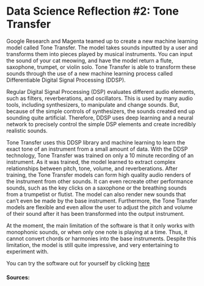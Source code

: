 # Data Science Reflection #2: Tone Transfer

Google Research and Magenta teamed up to create a new machine learning model called Tone Transfer. The model takes sounds inputted by a user and transforms them into pieces played by musical instruments. You can input the sound of your cat meowing, and have the model return a flute, saxophone, trumpet, or violin solo. Tone Transfer is able to transform these sounds through the use of a new machine learning process called Differentiable Digital Signal Processing (DDSP). 

Regular Digital Signal Processing (DSP) evaluates different audio elements, such as filters, reverberations, and oscillators. This is used by many audio tools, including synthesizers, to manipulate and change sounds. But, because of the simple controls of synthesizers, the sounds created end up sounding quite artificial. Therefore, DDSP uses deep learning and a neural network to precisely control the simple DSP elements and create incredibly realistic sounds.

Tone Transfer uses this DDSP library and machine learning to learn the exact tone of an instrument from a small amount of data. With the DDSP technology, Tone Transfer was trained on only a 10 minute recording of an instrument. As it was trained, the model learned to extract complex relationships between pitch, tone, volume, and reverberations. After training, the Tone Transfer models can form high quality audio renders of the instrument from other sounds. It can even recreate other performance sounds, such as the key clicks on a saxophone or the breathing sounds from a trumpetist or flutist. The model can also render new sounds that can’t even be made by the base instrument. Furthermore, the Tone Transfer models are flexible and even allow the user to adjust the pitch and volume of their sound after it has been transformed into the output instrument.

At the moment, the main limitation of the software is that it only works with monophonic sounds, or when only one note is playing at a time. Thus, it cannot convert chords or harmonies into the base instruments. Despite this limitation, the model is still quite impressive, and very entertaining to experiment with.

You can try the software out for yourself by clicking [here](https://sites.research.google/tonetransfer)

#### Sources:
